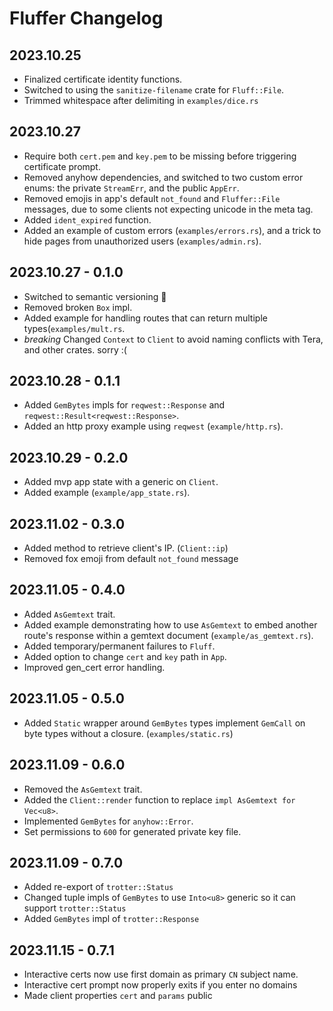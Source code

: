 # Fluffer Changelog

## 2023.10.25
* Finalized certificate identity functions.
* Switched to using the `sanitize-filename` crate for `Fluff::File`.
* Trimmed whitespace after delimiting in `examples/dice.rs`

## 2023.10.27
* Require both `cert.pem` and `key.pem` to be missing before triggering
  certificate prompt.
* Removed anyhow dependencies, and switched to two custom error enums: the
  private `StreamErr`, and the public `AppErr`.
* Removed emojis in app's default `not_found` and `Fluffer::File` messages, due
  to some clients not expecting unicode in the meta tag.
* Added `ident_expired` function.
* Added an example of custom errors (`examples/errors.rs`), and a trick to hide
  pages from unauthorized users (`examples/admin.rs`).

## 2023.10.27 - 0.1.0
* Switched to semantic versioning 🤦
* Removed broken `Box` impl.
* Added example for handling routes that can return multiple
  types(`examples/mult.rs`.
* *breaking* Changed `Context` to `Client` to avoid naming conflicts with
  Tera, and other crates. sorry :(

## 2023.10.28 - 0.1.1
* Added `GemBytes` impls for `reqwest::Response` and
  `reqwest::Result<reqwest::Response>`.
* Added an http proxy example using `reqwest` (`example/http.rs`).

## 2023.10.29 - 0.2.0
* Added mvp app state with a generic on `Client`.
* Added example (`example/app_state.rs`).

## 2023.11.02 - 0.3.0
* Added method to retrieve client's IP. (`Client::ip`)
* Removed fox emoji from default `not_found` message

## 2023.11.05 - 0.4.0
* Added `AsGemtext` trait.
* Added example demonstrating how to use `AsGemtext` to
  embed another route's response within a gemtext document
  (`example/as_gemtext.rs`).
* Added temporary/permanent failures to `Fluff`.
* Added option to change `cert` and `key` path in `App`.
* Improved gen_cert error handling.

## 2023.11.05 - 0.5.0
* Added `Static` wrapper around `GemBytes` types implement
  `GemCall` on byte types without a closure. (`examples/static.rs`)

## 2023.11.09 - 0.6.0
* Removed the `AsGemtext` trait.
* Added the `Client::render` function to replace `impl AsGemtext for Vec<u8>`.
* Implemented `GemBytes` for `anyhow::Error`.
* Set permissions to `600` for generated private key file.

## 2023.11.09 - 0.7.0
* Added re-export of `trotter::Status`
* Changed tuple impls of `GemBytes` to use `Into<u8>`
  generic so it can support `trotter::Status`
* Added `GemBytes` impl of `trotter::Response`

## 2023.11.15 - 0.7.1
* Interactive certs now use first domain as primary `CN`
  subject name.
* Interactive cert prompt now properly exits if you enter no
  domains
* Made client properties `cert` and `params` public
